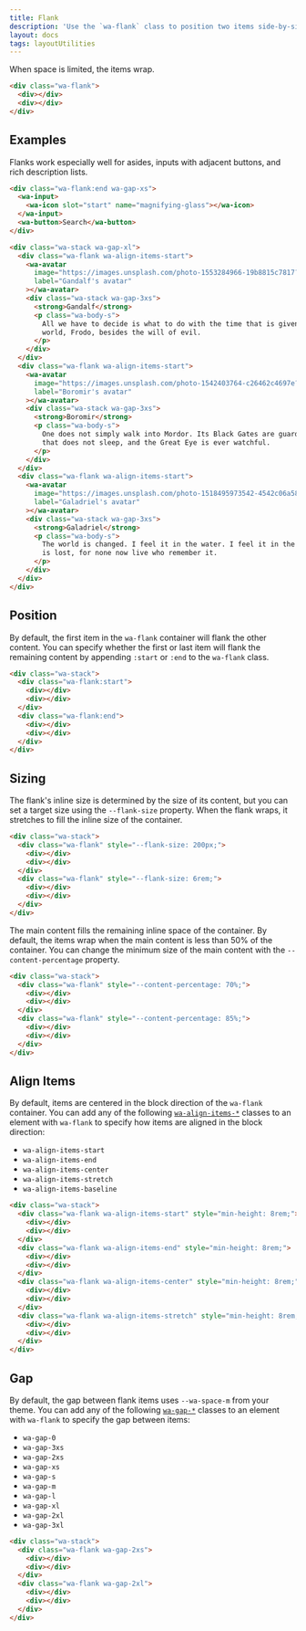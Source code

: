 ```yaml
---
title: Flank
description: 'Use the `wa-flank` class to position two items side-by-side, with one item positioned alongside, or _flanking_, content that stretches to fill the available space.'
layout: docs
tags: layoutUtilities
---
```


<style>
  :is(.wa-flank, .wa-grid, .wa-stack) > [class*='wa-flank']:has(div:empty) {
    border: var(--wa-border-width-s) dashed var(--wa-color-neutral-border-normal);
    border-radius: var(--wa-border-radius-l);
    padding: var(--wa-space-s);
  }

  [class*='wa-flank'] div:empty {
    background-color: var(--wa-color-indigo-60);
    border-radius: var(--wa-border-radius-m);
    min-block-size: 4rem;
    min-inline-size: 4rem;
  }
</style>

When space is limited, the items wrap.

```html {.example}
<div class="wa-flank">
  <div></div>
  <div></div>
</div>
```

## Examples

Flanks work especially well for asides, inputs with adjacent buttons, and rich description lists.

```html {.example}
<div class="wa-flank:end wa-gap-xs">
  <wa-input>
    <wa-icon slot="start" name="magnifying-glass"></wa-icon>
  </wa-input>
  <wa-button>Search</wa-button>
</div>
```

```html {.example}
<div class="wa-stack wa-gap-xl">
  <div class="wa-flank wa-align-items-start">
    <wa-avatar
      image="https://images.unsplash.com/photo-1553284966-19b8815c7817?q=20"
      label="Gandalf's avatar"
    ></wa-avatar>
    <div class="wa-stack wa-gap-3xs">
      <strong>Gandalf</strong>
      <p class="wa-body-s">
        All we have to decide is what to do with the time that is given to us. There are other forces at work in this
        world, Frodo, besides the will of evil.
      </p>
    </div>
  </div>
  <div class="wa-flank wa-align-items-start">
    <wa-avatar
      image="https://images.unsplash.com/photo-1542403764-c26462c4697e?q=20"
      label="Boromir's avatar"
    ></wa-avatar>
    <div class="wa-stack wa-gap-3xs">
      <strong>Boromir</strong>
      <p class="wa-body-s">
        One does not simply walk into Mordor. Its Black Gates are guarded by more than just Orcs. There is evil there
        that does not sleep, and the Great Eye is ever watchful.
      </p>
    </div>
  </div>
  <div class="wa-flank wa-align-items-start">
    <wa-avatar
      image="https://images.unsplash.com/photo-1518495973542-4542c06a5843?q=20"
      label="Galadriel's avatar"
    ></wa-avatar>
    <div class="wa-stack wa-gap-3xs">
      <strong>Galadriel</strong>
      <p class="wa-body-s">
        The world is changed. I feel it in the water. I feel it in the earth. I smell it in the air. Much that once was
        is lost, for none now live who remember it.
      </p>
    </div>
  </div>
</div>
```

## Position

By default, the first item in the `wa-flank` container will flank the other content. You can specify whether the first or last item will flank the remaining content by appending `:start` or `:end` to the `wa-flank` class.

```html {.example}
<div class="wa-stack">
  <div class="wa-flank:start">
    <div></div>
    <div></div>
  </div>
  <div class="wa-flank:end">
    <div></div>
    <div></div>
  </div>
</div>
```

## Sizing

The flank's inline size is determined by the size of its content, but you can set a target size using the `--flank-size` property. When the flank wraps, it stretches to fill the inline size of the container.

```html {.example}
<div class="wa-stack">
  <div class="wa-flank" style="--flank-size: 200px;">
    <div></div>
    <div></div>
  </div>
  <div class="wa-flank" style="--flank-size: 6rem;">
    <div></div>
    <div></div>
  </div>
</div>
```

The main content fills the remaining inline space of the container. By default, the items wrap when the main content is less than 50% of the container. You can change the minimum size of the main content with the `--content-percentage` property.

```html {.example}
<div class="wa-stack">
  <div class="wa-flank" style="--content-percentage: 70%;">
    <div></div>
    <div></div>
  </div>
  <div class="wa-flank" style="--content-percentage: 85%;">
    <div></div>
    <div></div>
  </div>
</div>
```

## Align Items

By default, items are centered in the block direction of the `wa-flank` container. You can add any of the following [`wa-align-items-*`](/docs/style-utilities/align-items) classes to an element with `wa-flank` to specify how items are aligned in the block direction:

- `wa-align-items-start`
- `wa-align-items-end`
- `wa-align-items-center`
- `wa-align-items-stretch`
- `wa-align-items-baseline`

```html {.example}
<div class="wa-stack">
  <div class="wa-flank wa-align-items-start" style="min-height: 8rem;">
    <div></div>
    <div></div>
  </div>
  <div class="wa-flank wa-align-items-end" style="min-height: 8rem;">
    <div></div>
    <div></div>
  </div>
  <div class="wa-flank wa-align-items-center" style="min-height: 8rem;">
    <div></div>
    <div></div>
  </div>
  <div class="wa-flank wa-align-items-stretch" style="min-height: 8rem;">
    <div></div>
    <div></div>
  </div>
</div>
```

## Gap

By default, the gap between flank items uses `--wa-space-m` from your theme. You can add any of the following [`wa-gap-*`](/docs/style-utilities/gap) classes to an element with `wa-flank` to specify the gap between items:

- `wa-gap-0`
- `wa-gap-3xs`
- `wa-gap-2xs`
- `wa-gap-xs`
- `wa-gap-s`
- `wa-gap-m`
- `wa-gap-l`
- `wa-gap-xl`
- `wa-gap-2xl`
- `wa-gap-3xl`

```html {.example}
<div class="wa-stack">
  <div class="wa-flank wa-gap-2xs">
    <div></div>
    <div></div>
  </div>
  <div class="wa-flank wa-gap-2xl">
    <div></div>
    <div></div>
  </div>
</div>
```
